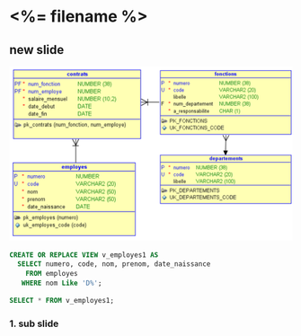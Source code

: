 # <%= filename %>




## new slide
![](/images/vues/schema.png)


<!-- .element class="smaller" -->
<!-- .element class="small" -->

```sql
CREATE OR REPLACE VIEW v_employes1 AS
  SELECT numero, code, nom, prenom, date_naissance
    FROM employes
   WHERE nom Like 'D%';
```
<!-- .element class="fragment" -->

```sql
SELECT * FROM v_employes1;
```
<!-- .element class="run hide col2 start-hidden" data-db="SQLAVANCE" -->



### 1. sub slide
